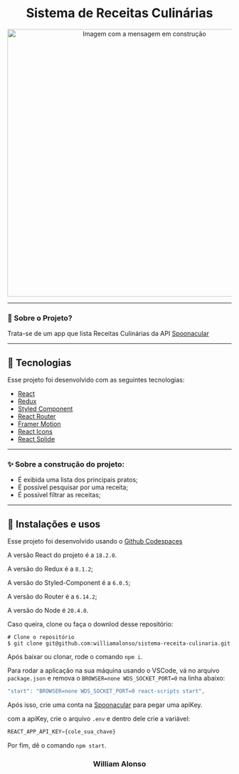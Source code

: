<h1 align="center">
    Sistema de Receitas Culinárias
</h1>

<div align="center">
  <img src="https://blogger.googleusercontent.com/img/b/R29vZ2xl/AVvXsEgZfdcDoYbFDE4MrFowcOtfsOHIi6ISG_GvAd5q4ZaDxqkNoZTm9r6wtA4JobzVZdIcrlckuxid0WLw45Aoqf6pZ0S78bxJHu6r1JCBRRt_mM9VtU7-t7Y0exBf9DzHg1-DtnTcl-rr7c-p4XmeXZsShRFY8Xy2j5EmIaJxJeF3lk-29CwOSWo4wCIm/s607/pagina-em-construcao.png" alt"Imagem com a mensagem em construção" title="Imagem com a mensagem em construção" width="600" />
</div>

---




### 🤔 Sobre o Projeto?

Trata-se de um app que lista Receitas Culinárias da API [Spoonacular](https://spoonacular.com/food-api)

---

## 🚀 Tecnologias

Esse projeto foi desenvolvido com as seguintes tecnologias:

- [React](https://react.dev/)
- [Redux](https://react-redux.js.org/)
- [Styled Component](https://styled-components.com/)
- [React Router](https://reactrouter.com/en/main)
- [Framer Motion](https://www.framer.com/motion/)
- [React Icons](https://react-icons.github.io/react-icons)
- [React Splide](https://splidejs.com)

---

### ✨ Sobre a construção do projeto:

- É exibida uma lista dos principais pratos;
- É possível pesquisar por uma receita;
- É possível filtrar as receitas;

---

## 🙅 Instalações e usos

Esse projeto foi desenvolvido usando o [Github Codespaces](https://github.com/features/codespaces)

A versão React do projeto é a `18.2.0`.

A versão do Redux é a `8.1.2`;

A versão do Styled-Component é a `6.0.5`;

A versão do Router é a `6.14.2`;

A versão do Node é `20.4.0`.

Caso queira, clone ou faça o downlod desse repositório:

```
# Clone o repositório
$ git clone git@github.com:williamalonso/sistema-receita-culinaria.git
```

Após baixar ou clonar, rode o comando `npm i`.

Para rodar a aplicação na sua máquina usando o VSCode, vá no arquivo `package.json` e remova o `BROWSER=none WDS_SOCKET_PORT=0` na linha abaixo:
```js
"start": "BROWSER=none WDS_SOCKET_PORT=0 react-scripts start",
```
Após isso, crie uma conta na [Spoonacular](https://spoonacular.com/food-api) para pegar uma apiKey.

com a apiKey, crie o arquivo `.env` e dentro dele crie a variável:
```js
REACT_APP_API_KEY={cole_sua_chave}
```

Por fim, dê o comando `npm start`.

<h3 align="center">William Alonso</h3>
